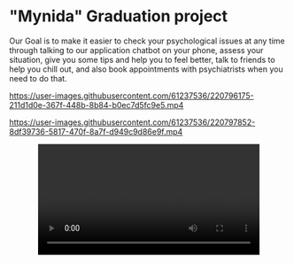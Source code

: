 # "Mynida" Graduation project


Our Goal is to make it easier to check your psychological issues at any time through talking to
our application chatbot on your phone, assess your situation, give you some tips and help you to feel better, talk to friends to help you chill out, and also book appointments with psychiatrists when you need to do that. 


https://user-images.githubusercontent.com/61237536/220796175-211d1d0e-367f-448b-8b84-b0ec7d5fc9e5.mp4




https://user-images.githubusercontent.com/61237536/220797852-8df39736-5817-470f-8a7f-d949c9d86e9f.mp4


<div align="center">
  <video src="https://user-images.githubusercontent.com/61237536/220797852-8df39736-5817-470f-8a7f-d949c9d86e9f.mp4" width=400/>
<div/>
